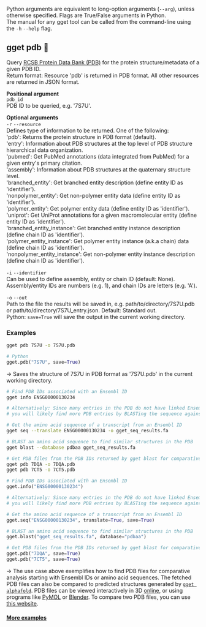 Python arguments are equivalent to long-option arguments (`--arg`), unless otherwise specified. Flags are True/False arguments in Python.  
The manual for any gget tool can be called from the command-line using the `-h` `--help` flag.  
  
## gget pdb 🔮
Query [RCSB Protein Data Bank (PDB)](https://www.rcsb.org/) for the protein structure/metadata of a given PDB ID.  
Return format: Resource 'pdb' is returned in PDB format. All other resources are returned in JSON format.  

**Positional argument**  
`pdb_id`  
PDB ID to be queried, e.g. '7S7U'.  

**Optional arguments**  
 `-r` `--resource`  
 Defines type of information to be returned. One of the following:  
 'pdb': Returns the protein structure in PDB format (default).    
 'entry': Information about PDB structures at the top level of PDB structure hierarchical data organization.  
 'pubmed': Get PubMed annotations (data integrated from PubMed) for a given entry's primary citation.  
 'assembly': Information about PDB structures at the quaternary structure level.  
 'branched_entity': Get branched entity description (define entity ID as 'identifier').  
 'nonpolymer_entity': Get non-polymer entity data (define entity ID as 'identifier').  
 'polymer_entity': Get polymer entity data (define entity ID as 'identifier').  
 'uniprot': Get UniProt annotations for a given macromolecular entity (define entity ID as 'identifier').  
 'branched_entity_instance': Get branched entity instance description (define chain ID as 'identifier').  
 'polymer_entity_instance': Get polymer entity instance (a.k.a chain) data (define chain ID as 'identifier').  
 'nonpolymer_entity_instance': Get non-polymer entity instance description (define chain ID as 'identifier').  
  
`-i` `--identifier`  
Can be used to define assembly, entity or chain ID (default: None). Assembly/entity IDs are numbers (e.g. 1), and chain IDs are letters (e.g. 'A').  
  
`-o` `--out`   
Path to the file the results will be saved in, e.g. path/to/directory/7S7U.pdb or path/to/directory/7S7U_entry.json. Default: Standard out.    
Python: `save=True` will save the output in the current working directory.  
  
  
### Examples
```bash
gget pdb 7S7U -o 7S7U.pdb
```
```python
# Python
gget.pdb("7S7U", save=True)
```
&rarr; Saves the structure of 7S7U in PDB format as '7S7U.pdb' in the current working directory.

```bash
# Find PDB IDs associated with an Ensembl ID 
gget info ENSG00000130234

# Alternatively: Since many entries in the PDB do not have linked Ensembl IDs, 
# you will likely find more PDB entries by BLASTing the sequence agains the PDB.

# Get the amino acid sequence of a transcript from an Ensembl ID
gget seq --translate ENSG00000130234 -o gget_seq_results.fa

# BLAST an amino acid sequence to find similar structures in the PDB
gget blast --database pdbaa gget_seq_results.fa

# Get PDB files from the PDB IDs returned by gget blast for comparative analysis
gget pdb 7DQA -o 7DQA.pdb
gget pdb 7CT5 -o 7CT5.pdb
```
```python
# Find PDB IDs associated with an Ensembl ID 
gget.info("ENSG00000130234")

# Alternatively: Since many entries in the PDB do not have linked Ensembl IDs, 
# you will likely find more PDB entries by BLASTing the sequence agains the PDB.

# Get the amino acid sequence of a transcript from an Ensembl ID
gget.seq("ENSG00000130234", translate=True, save=True)

# BLAST an amino acid sequence to find similar structures in the PDB
gget.blast("gget_seq_results.fa", database="pdbaa")

# Get PDB files from the PDB IDs returned by gget blast for comparative analysis
gget.pdb("7DQA", save=True)
gget.pdb("7CT5", save=True)
```
&rarr; The use case above exemplifies how to find PDB files for comparative analysis starting with Ensembl IDs or amino acid sequences. The fetched PDB files can also be compared to predicted structures generated by [`gget alphafold`](#gget-alphafold-). PDB files can be viewed interactively in 3D [online](https://rcsb.org/3d-view), or using programs like [PyMOL](https://pymol.org/) or [Blender](https://www.blender.org/). To compare two PDB files, you can use [this website](https://rcsb.org/alignment).

#### [More examples](https://github.com/pachterlab/gget_examples)
